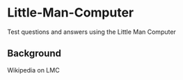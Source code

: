 # Little-Man-Computer
Test questions and answers using the Little Man Computer

## Background
Wikipedia on LMC
